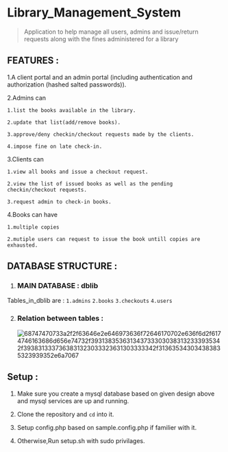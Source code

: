 # Library_Management_System

> Application to help manage all users, admins and issue/return requests along with the fines administered for a library

## FEATURES :

1.A client portal and an admin portal (including authentication and authorization (hashed salted passwords)).

2.Admins can 

    1.list the books available in the library.

    2.update that list(add/remove books).

    3.approve/deny checkin/checkout requests made by the clients.

    4.impose fine on late check-in.

3.Clients can 

    1.view all books and issue a checkout request.

    2.view the list of issued books as well as the pending checkin/checkout requests.

    3.request admin to check-in books.

4.Books can have

    1.multiple copies
    
    2.mutiple users can request to issue the book untill copies are exhausted.



## DATABASE STRUCTURE :

1. ### MAIN DATABASE : dblib
Tables_in_dblib are :
    `1.admins`
    `2.books`
    `3.checkouts`
    `4.users`

2. ### Relation between tables :
     ![68747470733a2f2f63646e2e646973636f72646170702e636f6d2f6174746163686d656e74732f3931383536313437333030383132333935342f3938313337363831323033323631303333342f313635343034383835323939352e6a7067](https://user-images.githubusercontent.com/93992470/178844733-dcb45127-378c-4250-894a-ba2a7fbda81b.jpeg)


## Setup :

1. Make sure you create a mysql database based on given design above and mysql services are up and running.

2. Clone the repository and `cd` into it.

3. Setup config.php based on sample.config.php if familier with it.

4. Otherwise,Run setup.sh with sudo privilages.
